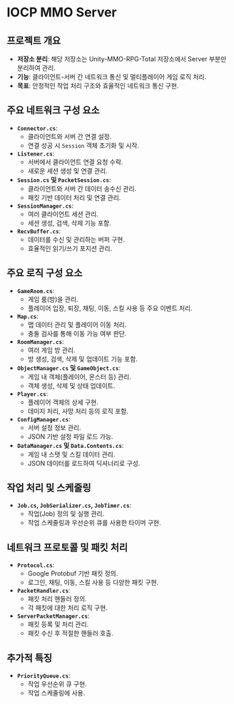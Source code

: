 # IOCP MMO Server

## 프로젝트 개요
- **저장소 분리**: 해당 저장소는 Unity-MMO-RPG-Total 저장소에서 Server 부분만 분리하여 관리.
- **기능**: 클라이언트-서버 간 네트워크 통신 및 멀티플레이어 게임 로직 처리.
- **목표**: 안정적인 작업 처리 구조와 효율적인 네트워크 통신 구현.

## 주요 네트워크 구성 요소
- **`Connector.cs`**:
  - 클라이언트와 서버 간 연결 설정.
  - 연결 성공 시 `Session` 객체 초기화 및 시작.
- **`Listener.cs`**:
  - 서버에서 클라이언트 연결 요청 수락.
  - 새로운 세션 생성 및 연결 관리.
- **`Session.cs` 및 `PacketSession.cs`**:
  - 클라이언트와 서버 간 데이터 송수신 관리.
  - 패킷 기반 데이터 처리 및 연결 관리.
- **`SessionManager.cs`**:
  - 여러 클라이언트 세션 관리.
  - 세션 생성, 검색, 삭제 기능 포함.
- **`RecvBuffer.cs`**:
  - 데이터를 수신 및 관리하는 버퍼 구현.
  - 효율적인 읽기/쓰기 포지션 관리.

## 주요 로직 구성 요소
- **`GameRoom.cs`**:
  - 게임 룸(방)을 관리.
  - 플레이어 입장, 퇴장, 채팅, 이동, 스킬 사용 등 주요 이벤트 처리.
- **`Map.cs`**:
  - 맵 데이터 관리 및 플레이어 이동 처리.
  - 충돌 검사를 통해 이동 가능 여부 판단.
- **`RoomManager.cs`**:
  - 여러 게임 방 관리.
  - 방 생성, 검색, 삭제 및 업데이트 기능 포함.
- **`ObjectManager.cs` 및 `GameObject.cs`**:
  - 게임 내 객체(플레이어, 몬스터 등) 관리.
  - 객체 생성, 삭제 및 상태 업데이트.
- **`Player.cs`**:
  - 플레이어 객체의 상세 구현.
  - 데미지 처리, 사망 처리 등의 로직 포함.
- **`ConfigManager.cs`**:
  - 서버 설정 정보 관리.
  - JSON 기반 설정 파일 로드 가능.
- **`DataManager.cs` 및 `Data.Contents.cs`**:
  - 게임 내 스탯 및 스킬 데이터 관리.
  - JSON 데이터를 로드하여 딕셔너리로 구성.

## 작업 처리 및 스케줄링
- **`Job.cs`, `JobSerializer.cs`, `JobTimer.cs`**:
  - 작업(Job) 정의 및 실행 관리.
  - 작업 스케줄링과 우선순위 큐를 사용한 타이머 구현.

## 네트워크 프로토콜 및 패킷 처리
- **`Protocol.cs`**:
  - Google Protobuf 기반 패킷 정의.
  - 로그인, 채팅, 이동, 스킬 사용 등 다양한 패킷 구현.
- **`PacketHandler.cs`**:
  - 패킷 처리 핸들러 정의.
  - 각 패킷에 대한 처리 로직 구현.
- **`ServerPacketManager.cs`**:
  - 패킷 등록 및 처리 관리.
  - 패킷 수신 후 적절한 핸들러 호출.

## 추가적 특징
- **`PriorityQueue.cs`**:
  - 작업 우선순위 큐 구현.
  - 작업 스케줄링에 사용.
